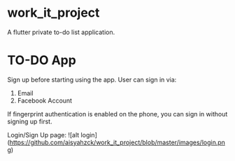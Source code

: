 # work_it_project
A flutter private to-do list application. 

# TO-DO App
Sign up before starting using the app.
User can sign in via:
1) Email
2) Facebook Account

If fingerprint authentication is enabled on the phone, you can sign in without signing up first.

Login/Sign Up page:
![alt login] (https://github.com/aisyahzck/work_it_project/blob/master/images/login.png)



